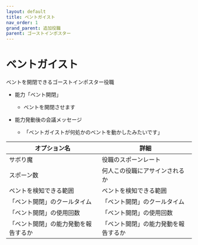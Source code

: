 ```yaml
---
layout: default
title: ベントガイスト
nav_order: 1
grand_parent: 追加役職
parent: ゴーストインポスター
---
```


# ベントガイスト

ベントを開閉できるゴーストインポスター役職<br>
- 能力「ベント開閉」
  - ベントを開閉させます

- 能力発動後の会議メッセージ
  - 「ベントガイストが何処かのベントを動かしたみたいです」

|  オプション名 |  詳細  |
| ---- | ---- |
|  サボり魔  | 役職のスポーンレート |
|  スポーン数  | 何人この役職にアサインされるか |
|  ベントを検知できる範囲  |  ベントを検知できる範囲  |
|  「ベント開閉」のクールタイム  |  「ベント開閉」のクールタイム  |
|  「ベント開閉」の使用回数  |  「ベント開閉」の使用回数  |
| 「ベント開閉」の能力発動を報告するか | 「ベント開閉」の能力発動を報告するか |

